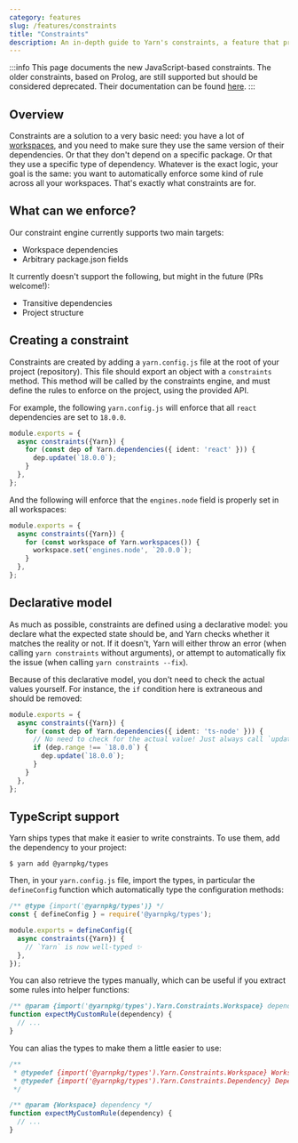 ```yaml
---
category: features
slug: /features/constraints
title: "Constraints"
description: An in-depth guide to Yarn's constraints, a feature that provides an easy way to enforce common rules across a project.
---
```


:::info
This page documents the new JavaScript-based constraints. The older constraints, based on Prolog, are still supported but should be considered deprecated. Their documentation can be found [here](/features/constraints-prolog).
:::

## Overview

Constraints are a solution to a very basic need: you have a lot of [workspaces](/features/workspaces), and you need to make sure they use the same version of their dependencies. Or that they don't depend on a specific package. Or that they use a specific type of dependency. Whatever is the exact logic, your goal is the same: you want to automatically enforce some kind of rule across all your workspaces. That's exactly what constraints are for.

## What can we enforce?

Our constraint engine currently supports two main targets:

- Workspace dependencies
- Arbitrary package.json fields

It currently doesn't support the following, but might in the future (PRs welcome!):

- Transitive dependencies
- Project structure

## Creating a constraint

Constraints are created by adding a `yarn.config.js` file at the root of your project (repository). This file should export an object with a `constraints` method. This method will be called by the constraints engine, and must define the rules to enforce on the project, using the provided API.

For example, the following `yarn.config.js` will enforce that all `react` dependencies are set to `18.0.0`.

```ts
module.exports = {
  async constraints({Yarn}) {
    for (const dep of Yarn.dependencies({ ident: 'react' })) {
      dep.update(`18.0.0`);
    }
  },
};
```

And the following will enforce that the `engines.node` field is properly set in all workspaces:

```ts
module.exports = {
  async constraints({Yarn}) {
    for (const workspace of Yarn.workspaces()) {
      workspace.set('engines.node', `20.0.0`);
    }
  },
};
```

## Declarative model

As much as possible, constraints are defined using a declarative model: you declare what the expected state should be, and Yarn checks whether it matches the reality or not. If it doesn't, Yarn will either throw an error (when calling `yarn constraints` without arguments), or attempt to automatically fix the issue (when calling `yarn constraints --fix`).

Because of this declarative model, you don't need to check the actual values yourself. For instance, the `if` condition here is extraneous and should be removed:

```ts
module.exports = {
  async constraints({Yarn}) {
    for (const dep of Yarn.dependencies({ ident: 'ts-node' })) {
      // No need to check for the actual value! Just always call `update`.
      if (dep.range !== `18.0.0`) {
        dep.update(`18.0.0`);
      }
    }
  },
};
```

## TypeScript support

Yarn ships types that make it easier to write constraints. To use them, add the dependency to your project:

```
$ yarn add @yarnpkg/types
```

Then, in your `yarn.config.js` file, import the types, in particular the `defineConfig` function which automatically type the configuration methods:

```ts
/** @type {import('@yarnpkg/types')} */
const { defineConfig } = require('@yarnpkg/types');

module.exports = defineConfig({
  async constraints({Yarn}) {
    // `Yarn` is now well-typed ✨
  },
});
```

You can also retrieve the types manually, which can be useful if you extract some rules into helper functions:

```ts
/** @param {import('@yarnpkg/types').Yarn.Constraints.Workspace} dependency */
function expectMyCustomRule(dependency) {
  // ...
}
```

You can alias the types to make them a little easier to use:

```ts
/**
 * @typedef {import('@yarnpkg/types').Yarn.Constraints.Workspace} Workspace
 * @typedef {import('@yarnpkg/types').Yarn.Constraints.Dependency} Dependency
 */

/** @param {Workspace} dependency */
function expectMyCustomRule(dependency) {
  // ...
}
```
